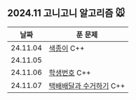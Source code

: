 ## 2024.11 고니고니 알고리즘 🐭

| 날짜     | 푼 문제                                                                                     |
| -------- | ------------------------------------------------------------------------------------------- |
| 24.11.04 | [색종이](https://www.acmicpc.net/problem/2563) C++                                          |
| 24.11.05 |                                                                                             |
| 24.11.06 | [학생번호](https://www.acmicpc.net/problem/1235) C++                                        |
| 24.11.07 | [택배배달과 수거하기](https://school.programmers.co.kr/learn/courses/30/lessons/150369) C++ |
